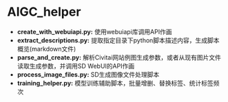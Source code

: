 # AIGC_helper
- **create_with_webuiapi.py:** 使用webuiapi库调用API作画
- **extract_descriptions.py:** 提取指定目录下python脚本描述内容，生成脚本概览(markdown文件)
- **parse_and_create.py:** 解析Civitai网站例图生成参数，或者从现有图片文件读取生成参数，并调用SD WebUI的API作画
- **process_image_files.py:** SD生成图像文件处理脚本
- **training_helper.py:** 模型训练辅助脚本，批量增删、替换标签、统计标签频次
